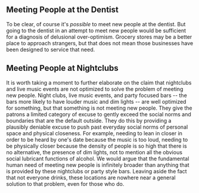 ## Meeting People at the Dentist

To be clear, of course it's _possible_ to meet new people at the dentist. But going to the dentist in an attempt to meet new people would be sufficient for a diagnosis of delusional over-optimism. Grocery stores may be a better place to approach strangers, but that does not mean those businesses have been designed to service that need.

## Meeting People at Nightclubs

It is worth taking a moment to further elaborate on the claim that nightclubs and live music events are not optimized to solve the problem of meeting new people. Night clubs, live music events, and party focused bars -- the bars more likely to have louder music and dim lights -- are well optimized for something, but that something is not meeting new people. They give the patrons a limited category of excuse to gently exceed the social norms and boundaries that are the default outside. They do this by providing a plausibly deniable excuse to push past everyday social norms of personal space and physical closeness. For example, needing to lean in closer in order to be heard by one's date because the music is too loud, needing to be physically closer because the density of people is so high that there is no alternative, the presence of dim lights, not to mention all the obvious social lubricant functions of alcohol. We would argue that the fundamental human need of meeting new people is infinitely broader than anything that is provided by these nightclubs or party style bars. Leaving aside the fact that not everyone drinks, these locations are nowhere near a general solution to that problem, even for those who do.
